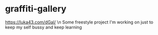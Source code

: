 # graffiti-gallery
https://luka43.com/dGal/ \n
Some freestyle project I'm working on just to keep my self bussy and keep learning
